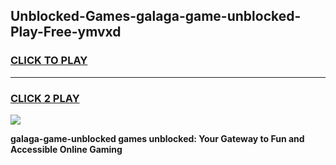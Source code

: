 
## Unblocked-Games-galaga-game-unblocked-Play-Free-ymvxd
<h3>
<a href="https://premium76.site?title=galaga-game-unblocked&ref=19M">CLICK TO PLAY</a></h3>
<hr>

<h3>
<a href="https://premium76.site?title=galaga-game-unblocked&ref=19M">CLICK 2 PLAY</a>
  
</h3>

<a href="https://premium76.site?title=galaga-game-unblocked&ref=19M"><img src="https://clearcache.store/games.png"></a>


**galaga-game-unblocked games unblocked: Your Gateway to Fun and Accessible Online Gaming**
